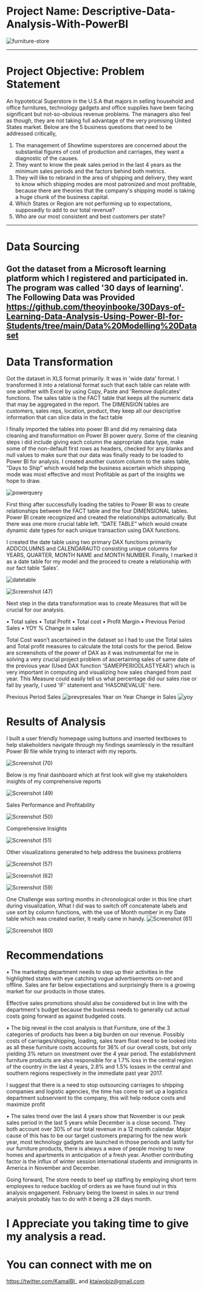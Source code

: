 # Project Name: Descriptive-Data-Analysis-With-PowerBI

![furniture-store](https://user-images.githubusercontent.com/108130729/181108393-45e9ff2d-0f77-4153-abd0-2c4acbc8a8d5.jpg)

----
# Project Objective: Problem Statement
An hypotetical Superstore in the U.S.A that majors in selling household and office furnitures, technology gadgets and office supplies have been facing significant but not-so-obvious revenue problems. The managers also feel as though, they are not taking full advantage of the very promising United States market.
Below are the 5 business questions that need to be addressed critically,
1. The management of Showtime superstores are concerned about the substantial figures of cost of production and carriages, they want a diagnostic of the causes.
2. They want to know the peak sales period in the last 4 years as the minimum sales periods and the factors behind both metrics.
3. They will like to rebrand in the area of shipping and delivery, they want to know which shipping modes are most patronized and most profitable, because there are theories that the company's shipping model is taking a huge chunk of the business capital.
4. Which States or Region are not performing up to expectations, supposedly to add to our total revenue?
5. Who are our most consistent and best customers per state?
----
# Data Sourcing
Got the dataset from a Microsoft learning platform which I registered and participated in. The program was called '30 days of learning'. The Following Data was Provided https://github.com/theoyinbooke/30Days-of-Learning-Data-Analysis-Using-Power-BI-for-Students/tree/main/Data%20Modelling%20Dataset
----
# Data Transformation
Got the dataset in XLS format primarily. It was in 'wide data' format.
I transformed it into a relational format such that each table can relate with one another with Excel by using Copy, Paste and 'Remove duplicates' functions. 
The sales table is the FACT table that keeps all the numeric data that may be aggregated in the report. 
The DIMENSION tables are customers, sales reps, location, product, they keep all our descriptive information that can slice data in the fact table

I finally imported the tables into power BI and did my remaining data cleaning and transformation on Power BI power query. Some of the cleaning steps i did include giving each column the appropriate data type, make some of the non-default first rows as headers, checked for any blanks and null values to make sure that our data was finally ready to be loaded to Power BI for analysis. 
I created another custom column to the sales table, “Days to Ship” which would help the business ascertain which shipping mode was most effective and most Profitable as part of the insights we hope to draw.

![powerquery](https://user-images.githubusercontent.com/108130729/180669669-b7417e5f-14ac-4e5e-9a86-5a32908d7e89.png)

First thing after successfully loading the tables to Power BI was to create relationships between the FACT table and the four DIMENSIONAL tables. Power BI create recognized and created the relationships automatically. But there was one more crucial table left. 
“DATE TABLE” which would create dynamic date types for each unique transaction using DAX functions.

I created the date table using two primary DAX functions primarily ADDCOLUMNS and CALENDARAUTO consisting unique columns for YEARS, QUARTER, MONTH NAME and MONTH NUMBER.
Finally, I marked it as a date table for my model and the proceed to create a relationship with our fact table ‘Sales’.

![datetable](https://user-images.githubusercontent.com/108130729/180670285-b7389b7a-5fba-4ac0-9f91-dd2ef70a3092.png)

![Screenshot (47)](https://user-images.githubusercontent.com/108130729/180670296-fa7c034a-5980-44b1-8273-2a9b42192252.png)

Next step in the data transformation was to create Measures that will be crucial for our analysis.

•	Total sales 
•	Total Profit
•	Total cost
•	Profit Margin
•	Previous Period Sales
•	YOY % Change in sales

Total Cost wasn’t ascertained in the dataset so I had to use the Total sales and Total profit measures to calculate the total costs for the period.
Below are screenshots of the power of DAX as it was instrumental for me in solving a very crucial project problem of ascertaining sales of same date of the previous year (Used DAX function 'SAMEPPERIODLASTYEAR') which is very important in computing and visualizing how sales changed from past year. This Measure could easily tell us what percentage did our sales rise or fall by yearly, I used 'IF' statement and 'HASONEVALUE' here.

Previous Period Sales
![prevpresales](https://user-images.githubusercontent.com/108130729/180670743-9f7b7d16-99e7-45a0-a175-b89c4393913e.png)
Year on Year Change in Sales
![yoy](https://user-images.githubusercontent.com/108130729/180670754-6278a576-7981-4073-b738-3f5f7e96f3fa.png)

# Results of Analysis
I built a user friendly homepage using buttons and inserted textboxes to help stakeholders navigate through my findings seamlessly in the resultant Power BI file while trying to interact with my reports.

![Screenshot (70)](https://user-images.githubusercontent.com/108130729/181110375-8caef732-f4c0-4f08-8bfe-c23ba0d3a19d.png)


Below is my final dashboard which at first look will give my stakeholders insights of my comprehensive reports

![Screenshot (49)](https://user-images.githubusercontent.com/108130729/180672650-631bb2a4-c359-45d4-9e36-82cb3ad4b99c.png)

Sales Performance and Profitability

![Screenshot (50)](https://user-images.githubusercontent.com/108130729/180672879-b9126c2a-fc1b-436b-92f8-6f0230f4f3eb.png)

Comprehensive Insights

![Screenshot (51)](https://user-images.githubusercontent.com/108130729/180672911-95017a66-d523-48a7-8c80-94afe9fe01a5.png)

Other visualizations generated to help address the business problems

![Screenshot (57)](https://user-images.githubusercontent.com/108130729/180672956-d555140f-acec-4c62-838b-538ad2d62a6b.png)

![Screenshot (62)](https://user-images.githubusercontent.com/108130729/180672967-152227ea-5294-4969-917a-ef123e6ab3e8.png)

![Screenshot (59)](https://user-images.githubusercontent.com/108130729/180672991-2ca65003-75eb-4145-b64e-299a98fe5f55.png)

One Challenge was sorting months in chronological order in this line chart during visualization, What I did was to switch off concatenate labels and use sort by column functions, with the use of Month number in my Date table which was created earlier, It really came in handy.
![Screenshot (61)](https://user-images.githubusercontent.com/108130729/180673004-2b2bffdf-777b-4339-af27-8313484cc50a.png)

![Screenshot (60)](https://user-images.githubusercontent.com/108130729/180673013-c480570b-c006-401e-9472-ee260c645b44.png)

# Recommendations

•	The marketing department needs to step up their activities in the highlighted states with eye catching vogue advertisements on-net and offline. Sales are far below expectations and surprisingly there is a growing market for our products in those states.

Effective sales promotions should also be considered but in line with the department's budget because the business needs to generally cut actual costs going forward as against budgeted costs.


•	The big reveal in the cost analysis is that Furniture, one of the 3 categories of products has been a big burden on our revenue. Possibly costs of carriages/shipping, loading, sales team float need to be looked into as all these furniture costs accounts for 36% of our overall costs, but only yielding 3% return on investment over the 4 year period.
The establishment furniture products are also responsible for a 1.7% loss in the central region of the country in the last 4 years, 2.8% and 1.5% losses in the central and southern regions respectively in the immediate past year 2017. 

I suggest that there is a need to stop outsourcing carriages to shipping companies and logistic agencies, the time has come to set up a logistics department subservient to the company, this will help reduce costs and maximize profit 


•	The sales trend over the last 4 years show that November is our peak sales period in the last 5 years while December is a close second. They both account over 30% of our total revenue in a 12 month calendar. Major cause of this has to be our target customers preparing for the new work year, most technology gadgets are launched in those periods and lastly for our furniture products, there is always a wave of people moving to new homes and apartments in anticipation of a fresh year. Another contributing factor is the influx of winter session international students and immigrants in America in November and December.

Going forward, The store needs to beef up staffing by employing short term employees to reduce backlog of orders as we have found out in this analysis engagement.
February being the lowest in sales in our trend analysis probably has to do with it being a 28 days month.

# I Appreciate you taking time to give my analysis a read.

# You can connect with me on
https://twitter.com/KamalBI_ and ktaiwobiz@gmail.com
